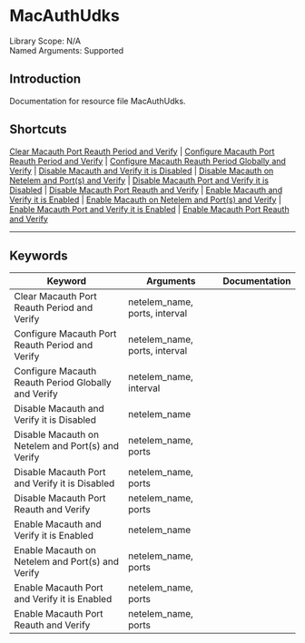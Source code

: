 # MacAuthUdks
Library Scope: N/A<br>
Named Arguments: Supported

## Introduction
Documentation for resource file MacAuthUdks.

## Shortcuts
[Clear Macauth Port Reauth Period and Verify](#Clear_Macauth_Port_Reauth_Period_and_Verify) | [Configure Macauth Port Reauth Period and Verify](#Configure_Macauth_Port_Reauth_Period_and_Verify) | [Configure Macauth Reauth Period Globally and Verify](#Configure_Macauth_Reauth_Period_Globally_and_Verify) | [Disable Macauth and Verify it is Disabled](#Disable_Macauth_and_Verify_it_is_Disabled) | [Disable Macauth on Netelem and Port(s) and Verify](#Disable_Macauth_on_Netelem_and_Port(s)_and_Verify) | [Disable Macauth Port and Verify it is Disabled](#Disable_Macauth_Port_and_Verify_it_is_Disabled) | [Disable Macauth Port Reauth and Verify](#Disable_Macauth_Port_Reauth_and_Verify) | [Enable Macauth and Verify it is Enabled](#Enable_Macauth_and_Verify_it_is_Enabled) | [Enable Macauth on Netelem and Port(s) and Verify](#Enable_Macauth_on_Netelem_and_Port(s)_and_Verify) | [Enable Macauth Port and Verify it is Enabled](#Enable_Macauth_Port_and_Verify_it_is_Enabled) | [Enable Macauth Port Reauth and Verify](#Enable_Macauth_Port_Reauth_and_Verify)
***

## Keywords
| Keyword | Arguments | Documentation |
|---------|-----------|---------------|
| <a name="Clear_Macauth_Port_Reauth_Period_and_Verify"></a>Clear Macauth Port Reauth Period and Verify | netelem_name, ports, interval |  |
| <a name="Configure_Macauth_Port_Reauth_Period_and_Verify"></a>Configure Macauth Port Reauth Period and Verify | netelem_name, ports, interval |  |
| <a name="Configure_Macauth_Reauth_Period_Globally_and_Verify"></a>Configure Macauth Reauth Period Globally and Verify | netelem_name, interval |  |
| <a name="Disable_Macauth_and_Verify_it_is_Disabled"></a>Disable Macauth and Verify it is Disabled | netelem_name |  |
| <a name="Disable_Macauth_on_Netelem_and_Port(s)_and_Verify"></a>Disable Macauth on Netelem and Port(s) and Verify | netelem_name, ports |  |
| <a name="Disable_Macauth_Port_and_Verify_it_is_Disabled"></a>Disable Macauth Port and Verify it is Disabled | netelem_name, ports |  |
| <a name="Disable_Macauth_Port_Reauth_and_Verify"></a>Disable Macauth Port Reauth and Verify | netelem_name, ports |  |
| <a name="Enable_Macauth_and_Verify_it_is_Enabled"></a>Enable Macauth and Verify it is Enabled | netelem_name |  |
| <a name="Enable_Macauth_on_Netelem_and_Port(s)_and_Verify"></a>Enable Macauth on Netelem and Port(s) and Verify | netelem_name, ports |  |
| <a name="Enable_Macauth_Port_and_Verify_it_is_Enabled"></a>Enable Macauth Port and Verify it is Enabled | netelem_name, ports |  |
| <a name="Enable_Macauth_Port_Reauth_and_Verify"></a>Enable Macauth Port Reauth and Verify | netelem_name, ports |  |
